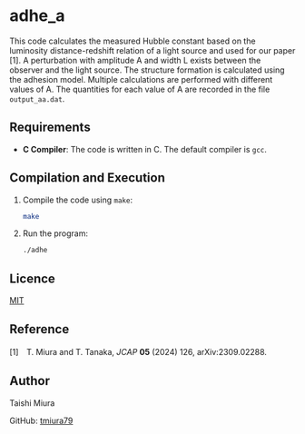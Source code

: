 # adhe_a

This code calculates the measured Hubble constant based on the luminosity distance-redshift relation of a light source and used for our paper [1]. 
A perturbation with amplitude A and width L exists between the observer and the light source. 
The structure formation is calculated using the adhesion model.
Multiple calculations are performed with different values of A.
The quantities for each value of A are recorded in the file `output_aa.dat`.


## Requirements

- **C Compiler**: The code is written in C. The default compiler is `gcc`.

## Compilation and Execution

1. Compile the code using `make`:
    ```bash
    make
    ```
2. Run the program:
    ```bash
    ./adhe
    ```

## Licence

[MIT](https://github.com/tmiura79/IHC/blob/main/LICENSE)

## Reference
[1]　T. Miura and T. Tanaka, *JCAP* **05** (2024) 126, arXiv:2309.02288.

## Author

Taishi Miura

GitHub: [tmiura79](https://github.com/tmiura79)

